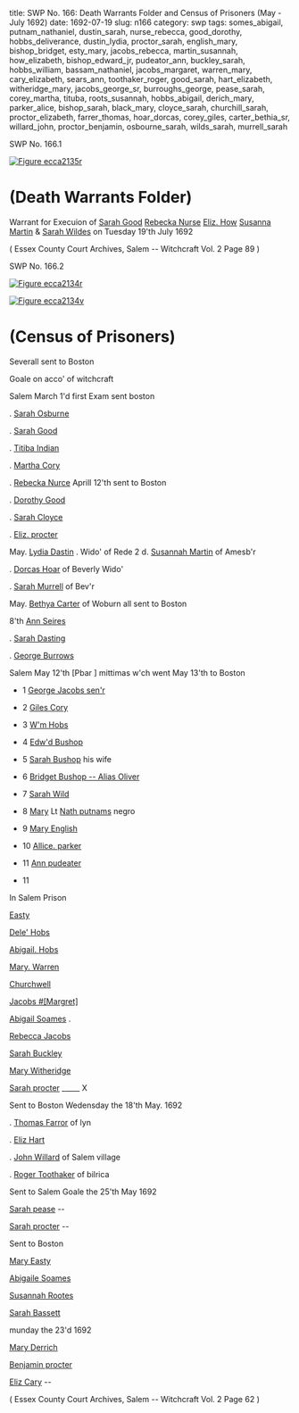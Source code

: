 title: SWP No. 166: Death Warrants Folder and Census of Prisoners (May - July 1692)
date: 1692-07-19
slug: n166
category: swp
tags: somes_abigail, putnam_nathaniel, dustin_sarah, nurse_rebecca, good_dorothy, hobbs_deliverance, dustin_lydia, proctor_sarah, english_mary, bishop_bridget, esty_mary, jacobs_rebecca, martin_susannah, how_elizabeth, bishop_edward_jr, pudeator_ann, buckley_sarah, hobbs_william, bassam_nathaniel, jacobs_margaret, warren_mary, cary_elizabeth, sears_ann, toothaker_roger, good_sarah, hart_elizabeth, witheridge_mary, jacobs_george_sr, burroughs_george, pease_sarah, corey_martha, tituba, roots_susannah, hobbs_abigail, derich_mary, parker_alice, bishop_sarah, black_mary, cloyce_sarah, churchill_sarah, proctor_elizabeth, farrer_thomas, hoar_dorcas, corey_giles, carter_bethia_sr, willard_john, proctor_benjamin, osbourne_sarah, wilds_sarah, murrell_sarah




<div markdown class="doc" id="n166.1">

<div class="doc_id">SWP No. 166.1</div>



<span markdown class="figure">[![Figure ecca2135r](archives/ecca/thumb/ecca2135r.jpg)](archives/ecca/large/ecca2135r.jpg)</span>


# (Death Warrants Folder) 

Warrant for Execuion of [Sarah Good](/tag/good_sarah.html) [Rebecka Nurse](/tag/nurse_rebecca.html) [Eliz. How](/tag/how_elizabeth.html) [Susanna Martin](/tag/martin_susannah.html) & [Sarah Wildes](/tag/wilds_sarah.html) on Tuesday 19'th July 1692

( Essex County Court Archives, Salem -- Witchcraft Vol. 2 Page 89 )


</div>



<div markdown class="doc" id="n166.2">

<div class="doc_id">SWP No. 166.2</div>



<span markdown class="figure">[![Figure ecca2134r](archives/ecca/thumb/ecca2134r.jpg)](archives/ecca/large/ecca2134r.jpg)</span>



<span markdown class="figure">[![Figure ecca2134v](archives/ecca/thumb/ecca2134v.jpg)](archives/ecca/large/ecca2134v.jpg)</span>


# (Census of Prisoners) 

Severall sent to Boston 

Goale on acco' of witchcraft 

Salem March 1'd first Exam sent boston

. [Sarah Osburne](/tag/osbourne_sarah.html)

. [Sarah Good](/tag/good_sarah.html)

. [Titiba Indian](/tag/tituba.html)

. [Martha Cory](/tag/corey_martha.html)

. [Rebecka Nurce](/tag/nurse_rebecca.html) Aprill 12'th sent to Boston 

. [Dorothy Good](/tag/good_dorothy.html)

. [Sarah Cloyce](/tag/cloyce_sarah.html)

. [Eliz. procter](/tag/proctor_elizabeth.html)

May. [Lydia Dastin](/tag/dustin_lydia.html) . Wido' of Rede 2 d. [Susannah Martin](/tag/martin_susannah.html) of Amesb'r

. [Dorcas Hoar](/tag/hoar_dorcas.html) of Beverly Wido'

. [Sarah Murrell](/tag/murrell_sarah.html) of Bev'r

May. [Bethya Carter](/tag/carter_bethia_sr.html) of Woburn all sent to Boston

8'th [Ann Seires](/tag/sears_ann.html)

. [Sarah Dasting](/tag/dustin_sarah.html)

. [George Burrows](/tag/burroughs_george.html)

Salem May 12'th [Pbar ] mittimas w'ch went May 13'th to Boston

* 1 [George Jacobs sen'r](/tag/jacobs_george_sr.html)

* 2 [Giles Cory](/tag/corey_giles.html)

* 3 [W'm Hobs](/tag/hobbs_william.html)

* 4 [Edw'd Bushop](/tag/bishop_edward_jr.html)

* 5 [Sarah Bushop](/tag/bishop_sarah.html) his wife

* 6 [Bridget Bushop -- Alias Oliver](/tag/bishop_bridget.html)

* 7 [Sarah Wild](/tag/wilds_sarah.html)

* 8 [Mary](/tag/black_mary.html) Lt [Nath putnams](/tag/putnam_nathaniel.html) negro

* 9 [Mary English](/tag/english_mary.html)

* 10 [Allice. parker](/tag/parker_alice.html)

* 11 [Ann pudeater](/tag/pudeator_ann.html)

* 11 

In Salem Prison 

[Easty](/tag/esty_mary.html)

[Dele' Hobs](/tag/hobbs_deliverance.html)

[Abigail. Hobs](/tag/hobbs_abigail.html)

[Mary. Warren](/tag/warren_mary.html)

[Churchwell](/tag/churchill_sarah.html)

[Jacobs #[Margret]](/tag/jacobs_margaret.html)

[Abigail Soames](/tag/somes_abigail.html) .

[Rebecca Jacobs](/tag/jacobs_rebecca.html)

[Sarah Buckley](/tag/buckley_sarah.html)

[Mary Witheridge](/tag/witheridge_mary.html)

[Sarah procter](/tag/proctor_sarah.html) _____ X

Sent to Boston Wedensday the 18'th May. 1692

. [Thomas Farror](/tag/farrer_thomas.html) of lyn

. [Eliz Hart](/tag/hart_elizabeth.html)

. [John Willard](/tag/willard_john.html) of Salem village

. [Roger Toothaker](/tag/toothaker_roger.html) of bilrica

Sent to Salem Goale the 25'th May 1692 

[Sarah pease](/tag/pease_sarah.html) --

[Sarah procter](/tag/proctor_sarah.html) --

Sent to Boston 

[Mary Easty](/tag/esty_mary.html)

[Abigaile Soames](/tag/somes_abigail.html)

[Susannah Rootes](/tag/roots_susannah.html)

[Sarah Bassett](/tag/bassam_nathaniel.html)

munday the 23'd 1692 

[Mary Derrich](/tag/derich_mary.html)

[Benjamin procter](/tag/proctor_benjamin.html)

[Eliz Cary](/tag/cary_elizabeth.html) --

( Essex County Court Archives, Salem -- Witchcraft Vol. 2 Page 62 )


</div>

